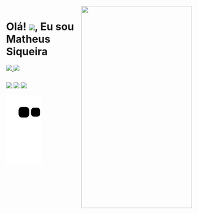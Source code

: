 <img align="right" width="300em" height="550em" src="https://raw.githubusercontent.com/gist/MatheusPSiqueira/979d2c05789bb9d12c121d7dbd593c72/raw/9e6f9812819567a4ee583bbb2e1ab3606f40d257/cardlegal.svg">

 <h1 align="left">Olá! <img src="https://raw.githubusercontent.com/kaueMarques/kaueMarques/master/hi.gif" height="30px">, Eu sou Matheus Siqueira</h1>
  <a href="https://github.com/MatheusPSiqueira">

<div align="left">
  <img width="500em" src="https://github-readme-stats.vercel.app/api?username=MatheusPSiqueira&show_icons=true&theme=dark&include_all_commits=true&count_private=true"/>
  <img width="500em" src="https://github-readme-stats.vercel.app/api/top-langs/?username=MatheusPSiqueira&layout=compact&langs_count=7&theme=dark"/>
</div>

##

<div> 
  <a href = "mailto:matheuspontessiqueira@gmail.com"><img src="https://img.shields.io/badge/-Gmail-%23333?style=for-the-badge&logo=gmail&logoColor=white" target="_blank"></a>
  <a href="https://www.linkedin.com/in/matheus-siqueira-755a4020a/" target="_blank"><img src="https://img.shields.io/badge/-LinkedIn-%230077B5?style=for-the-badge&logo=linkedin&logoColor=white" target="_blank"></a> 
  <a href="https://www.instagram.com/siqueiramt_/" target="_blank"><img src="https://img.shields.io/badge/-Instagram-%23E4405F?style=for-the-badge&logo=instagram&logoColor=white" target="_blank"></a>
  
 ![snake gif](https://github.com/MatheusPSiqueira/MatheusPSiqueira/blob/output/github-contribution-grid-snake.svg)
</div>
